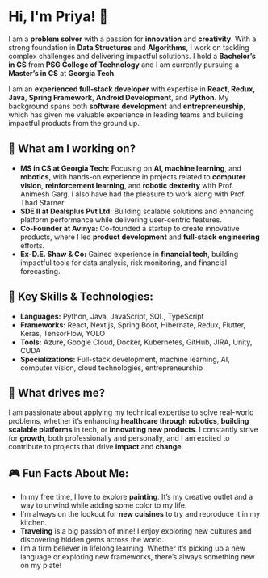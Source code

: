 # Hi, I'm Priya! 👋

I am a **problem solver** with a passion for **innovation** and **creativity**. With a strong foundation in **Data Structures** and **Algorithms**, I work on tackling complex challenges and delivering impactful solutions. I hold a **Bachelor’s in CS** from **PSG College of Technology** and I am currently pursuing a **Master’s in CS** at **Georgia Tech**.

I am an **experienced full-stack developer** with expertise in **React, Redux, Java**, **Spring Framework**, **Android Development**, and **Python**. My background spans both **software development** and **entrepreneurship**, which has given me valuable experience in leading teams and building impactful products from the ground up.

## 🚀 What am I working on?

- **MS in CS at Georgia Tech:** Focusing on **AI, machine learning**, and **robotics**, with hands-on experience in projects related to **computer vision**, **reinforcement learning**, and **robotic dexterity** with Prof. Animesh Garg. I also have had the pleasure to work along with Prof. Thad Starner
- **SDE II at Dealsplus Pvt Ltd:** Building scalable solutions and enhancing platform performance while delivering user-centric features.
- **Co-Founder at Avinya:** Co-founded a startup to create innovative products, where I led **product development** and **full-stack engineering** efforts.
- **Ex-D.E. Shaw & Co:** Gained experience in **financial tech**, building impactful tools for data analysis, risk monitoring, and financial forecasting.

## 💼 Key Skills & Technologies:

- **Languages:** Python, Java, JavaScript, SQL, TypeScript
- **Frameworks:** React, Next.js, Spring Boot, Hibernate, Redux, Flutter, Keras, TensorFlow, YOLO
- **Tools:** Azure, Google Cloud, Docker, Kubernetes, GitHub, JIRA, Unity, CUDA
- **Specializations:** Full-stack development, machine learning, AI, computer vision, cloud technologies, entrepreneurship

## 🌱 What drives me?

I am passionate about applying my technical expertise to solve real-world problems, whether it’s enhancing **healthcare through robotics**, **building scalable platforms** in tech, or **innovating new products**. I constantly strive for **growth**, both professionally and personally, and I am excited to contribute to projects that drive **impact** and **change**.

## 🎮 Fun Facts About Me:

- In my free time, I love to explore **painting**. It’s my creative outlet and a way to unwind while adding some color to my life.
- I'm always on the lookout for **new cuisines** to try and reproduce it in my kitchen. 
- **Traveling** is a big passion of mine! I enjoy exploring new cultures and discovering hidden gems across the world.
- I’m a firm believer in lifelong learning. Whether it’s picking up a new language or exploring new frameworks, there’s always something new on my plate!
  
<!---
Priya-753/Priya-753 is a ✨ special ✨ repository because its `README.md` (this file) appears on your GitHub profile.
You can click the Preview link to take a look at your changes.
--->
